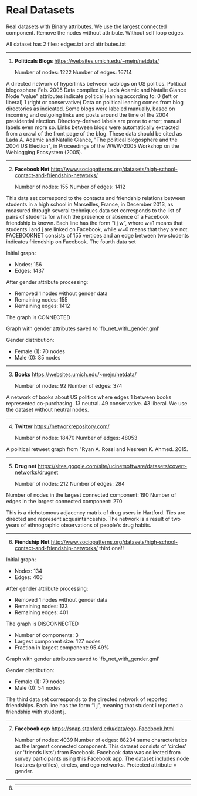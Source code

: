 # Real Datasets 
Real datasets with Binary attributes.
We use the largest connected component.
Remove the nodes without attribute.
Without self loop edges.

All dataset has 2 files: edges.txt and attributes.txt

***
1) **Politicals Blogs**       https://websites.umich.edu/~mejn/netdata/


    Number of nodes: 1222
    Number of edges: 16714

A directed network of hyperlinks between weblogs on US politics. 
Political blogosphere Feb. 2005
Data compiled by Lada Adamic and Natalie Glance
Node "value" attributes indicate political leaning according to:
  0 (left or liberal)
  1 (right or conservative)
Data on political leaning comes from blog directories as indicated.  Some
blogs were labeled manually, based on incoming and outgoing links and posts
around the time of the 2004 presidential election.  Directory-derived
labels are prone to error; manual labels even more so.
Links between blogs were automatically extracted from a crawl of the front
page of the blog.
These data should be cited as Lada A. Adamic and Natalie Glance, "The
political blogosphere and the 2004 US Election", in Proceedings of the
WWW-2005 Workshop on the Weblogging Ecosystem (2005).


***
2)  **Facebook Net**        http://www.sociopatterns.org/datasets/high-school-contact-and-friendship-networks/


    Number of nodes: 155
    Number of edges: 1412


This data set correspond to the contacts and friendship relations between students in a high school in Marseilles, France, in December 2013, as measured through several techniques.data set corresponds to the list of pairs of students for which the presence or absence of a Facebook friendship is known. Each line has the form “i j w”, where w=1 means that students i and j are linked on Facebook, while w=0 means that they are not. FACEBOOKNET consists of 155 vertices
and an edge between two students indicates friendship on
Facebook.  The fourth data set 

Initial graph:
- Nodes: 156
- Edges: 1437

After gender attribute processing:
- Removed 1 nodes without gender data
- Remaining nodes: 155
- Remaining edges: 1412

The graph is CONNECTED

Graph with gender attributes saved to 'fb_net_with_gender.gml'

Gender distribution:
- Female (1): 70 nodes
- Male (0): 85 nodes


***
3) **Books**         https://websites.umich.edu/~mejn/netdata/


    Number of nodes: 92
    Number of edges: 374


A network of books about US politics where edges 1 between books represented co-purchasing. 13 neutral. 49 conservative. 43 liberal. We use the dataset without neutral nodes. 


***
4) **Twitter**          https://networkrepository.com/

    Number of nodes: 18470
    Number of edges: 48053


A political retweet graph from "Ryan A. Rossi and Nesreen K. Ahmed. 2015.


***
5) **Drug net**        https://sites.google.com/site/ucinetsoftware/datasets/covert-networks/drugnet

   Number of nodes: 212
    Number of edges: 284

Number of nodes in the largest connected component: 190
Number of edges in the largest connected component: 270

This is a dichotomous adjacency matrix of drug users in Hartford.  Ties are directed and represent acquaintanceship. The network is a result of two years of ethnographic observations of people's drug habits.



***
6)  **Fiendship Net**        http://www.sociopatterns.org/datasets/high-school-contact-and-friendship-networks/   third one!!

Initial graph:
- Nodes: 134
- Edges: 406

After gender attribute processing:
- Removed 1 nodes without gender data
- Remaining nodes: 133
- Remaining edges: 401

The graph is DISCONNECTED
- Number of components: 3
- Largest component size: 127 nodes
- Fraction in largest component: 95.49%

Graph with gender attributes saved to 'fb_net_with_gender.gml'

Gender distribution:
- Female (1): 79 nodes
- Male (0): 54 nodes

The third data set corresponds to the directed network of reported friendships. Each line has the form “i j”, meaning that student i reported a friendship with student j.

***
7) **Facebook ego**     https://snap.stanford.edu/data/ego-Facebook.html
   
    Number of nodes: 4039
    Number of edges: 88234
   same characteristics as the largerst connected component. 
This dataset consists of 'circles' (or 'friends lists') from Facebook. Facebook data was collected from survey participants using this Facebook app. The dataset includes node features (profiles), circles, and ego networks. Protected attribute = gender.

***

8) ** **
